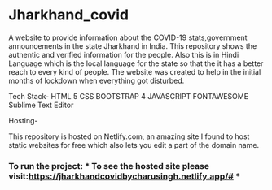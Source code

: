 # Jharkhand_covid
A website to provide information about the COVID-19 stats,government announcements in the state Jharkhand in India.
This repository shows the authentic and verified information for the people. Also this is in Hindi Language which is the local language for the state so that the it has a better reach to every kind of people. The website was created to help in the initial months of lockdown when everything got disturbed.

Tech Stack-
HTML 5
CSS
BOOTSTRAP 4
JAVASCRIPT
FONTAWESOME
Sublime Text Editor

Hosting-

This repository is hosted on Netlify.com, an amazing site I found to host static websites for free which also lets you edit a part of the domain name.
### To run the project: * To see the hosted site please visit:https://jharkhandcovidbycharusingh.netlify.app/# *
